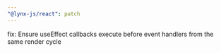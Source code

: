 ```yaml
---
"@lynx-js/react": patch
---
```


fix: Ensure useEffect callbacks execute before event handlers from the same render cycle
